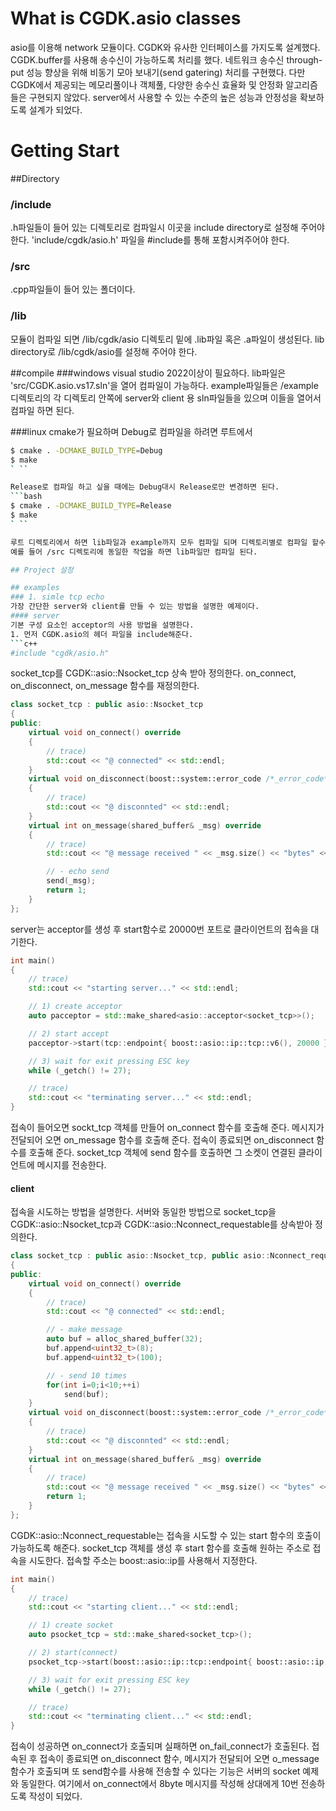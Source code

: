 # What is CGDK.asio classes
asio를 이용해 network 모듈이다.
CGDK와 유사한 인터페이스를 가지도록 설계했다.
CGDK.buffer를 사용해 송수신이 가능하도록 처리를 했다.
네트워크 송수신 through-put 성능 향상을 위해 비동기 모아 보내기(send gatering) 처리를 구현했다.
다만 CGDK에서 제공되는 메모리풀이나 객체풀, 다양한 송수신 효율화 및 안정화 알고리즘들은 구현되지 않았다.
server에서 사용할 수 있는 수준의 높은 성능과 안정성을 확보하도록 설계가 되었다.

# Getting Start
##Directory
### /include 
.h파일들이 들어 있는 디렉토리로 컴파일시 이곳을 include directory로 설정해 주어야 한다.
'include/cgdk/asio.h' 파일을 #include를 통해 포함시켜주어야 한다.

### /src 
.cpp파일들이 들어 있는 폴더이다.

### /lib
모듈이 컴파일 되면 /lib/cgdk/asio 디렉토리 밑에 .lib파일 혹은 .a파일이 생성된다.
lib directory로 /lib/cgdk/asio를 설정해 주어야 한다.

##compile
###windows
visual studio 2022이상이 필요하다.
lib파일은 'src/CGDK.asio.vs17.sln'을 열어 컴파일이 가능하다.
example파일들은 /example디렉토리의 각 디렉토리 안쪽에 server와 client 용 sln파일들을 있으며 이들을 열어서 컴파일 하면 된다.

###linux
cmake가 필요하며 Debug로 컴파일을 하려면 루트에서 
```bash
$ cmake . -DCMAKE_BUILD_TYPE=Debug
$ make
` ``

Release로 컴파일 하고 싶을 때에는 Debug대시 Release로만 변경하면 된다.
```bash
$ cmake . -DCMAKE_BUILD_TYPE=Release
$ make
` ``

루트 디렉토리에서 하면 lib파일과 example까지 모두 컴파일 되며 디렉토리별로 컴파일 할수 있다.
예를 들어 /src 디렉토리에 동일한 작업을 하면 lib파일만 컴파일 된다.

## Project 설정

## examples
### 1. simle tcp echo
가장 간단한 server와 client를 만들 수 있는 방법을 설명한 예제이다.
#### server
기본 구성 요소인 acceptor의 사용 방법을 설명한다.
1. 먼저 CGDK.asio의 헤더 파일을 include해준다.
```c++
#include "cgdk/asio.h"
```

socket_tcp를 CGDK::asio::Nsocket_tcp 상속 받아 정의한다.
on_connect, on_disconnect, on_message 함수를 재정의한다.
```c++
class socket_tcp : public asio::Nsocket_tcp
{
public:
	virtual void on_connect() override
	{
		// trace)
		std::cout << "@ connected" << std::endl;
	}
	virtual void on_disconnect(boost::system::error_code /*_error_code*/) noexcept override
	{
		// trace)
		std::cout << "@ disconnted" << std::endl;
	}
	virtual int on_message(shared_buffer& _msg) override
	{
		// trace)
		std::cout << "@ message received " << _msg.size() << "bytes" << std::endl;

		// - echo send
		send(_msg);
		return 1;
	}
};
```
server는 acceptor를 생성 후 start함수로 20000번 포트로 클라이언트의 접속을 대기한다.
```c++
int main()
{
	// trace)
	std::cout << "starting server..." << std::endl;

	// 1) create acceptor
	auto pacceptor = std::make_shared<asio::acceptor<socket_tcp>>();

	// 2) start accept
	pacceptor->start(tcp::endpoint{ boost::asio::ip::tcp::v6(), 20000 });

	// 3) wait for exit pressing ESC key
	while (_getch() != 27);

	// trace)
	std::cout << "terminating server..." << std::endl;
}
```

접속이 들어오면 sockt_tcp 객체를 만들어 on_connect 함수를 호출해 준다.
메시지가 전달되어 오면 on_message 함수를 호출해 준다.
접속이 종료되면 on_disconnect 함수를 호출해 준다.
socket_tcp 객체에 send 함수를 호출하면 그 소켓이 연결된 클라이언트에 메시지를 전송한다.

#### client
접속을 시도하는 방법을 설명한다.
서버와 동일한 방법으로 socket_tcp을 CGDK::asio::Nsocket_tcp과 CGDK::asio::Nconnect_requestable를 상속받아 정의한다.

```c++
class socket_tcp : public asio::Nsocket_tcp, public asio::Nconnect_requestable
{
public:
	virtual void on_connect() override
	{
		// trace)
		std::cout << "@ connected" << std::endl;

		// - make message 
		auto buf = alloc_shared_buffer(32);
		buf.append<uint32_t>(8);
		buf.append<uint32_t>(100);

		// - send 10 times
		for(int i=0;i<10;++i)
			send(buf);
	}
	virtual void on_disconnect(boost::system::error_code /*_error_code*/) noexcept override
	{
		// trace)
		std::cout << "@ disconnted" << std::endl;
	}
	virtual int on_message(shared_buffer& _msg) override
	{
		// trace)
		std::cout << "@ message received " << _msg.size() << "bytes" << std::endl;
		return 1;
	}
};
```
CGDK::asio::Nconnect_requestable는 접속을 시도할 수 있는 start 함수의 호출이 가능하도록 해준다.
socket_tcp 객체를 생성 후 start 함수를 호출해 원하는 주소로 접속을 시도한다.
접속할 주소는 boost::asio::ip를 사용해서 지정한다.

```c++
int main()
{
	// trace)
	std::cout << "starting client..." << std::endl;

	// 1) create socket
	auto psocket_tcp = std::make_shared<socket_tcp>();

	// 2) start(connect)
	psocket_tcp->start(boost::asio::ip::tcp::endpoint{ boost::asio::ip::address_v4::loopback(), 20000 });

	// 3) wait for exit pressing ESC key
	while (_getch() != 27);

	// trace)
	std::cout << "terminating client..." << std::endl;
}
```
접속이 성공하면 on_connect가 호출되며 실패하면 on_fail_connect가 호출된다.
접속된 후 접속이 종료되면 on_disconnect 함수, 메시지가 전달되어 오면 o_message 함수가 호출되며 또 send함수를 사용해 전송할 수 있다는 기능은 서버의 socket 예제와 동일한다.
여기에서 on_connect에서 8byte 메시지를 작성해 상대에게 10번 전송하도록 작성이 되었다.
